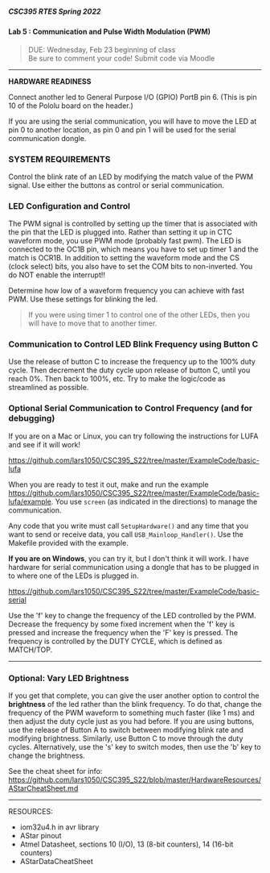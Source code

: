 ##### CSC395 RTES Spring 2022

#### Lab 5 : Communication and Pulse Width Modulation (PWM)
> DUE: Wednesday, Feb 23 beginning of class <br>
> Be sure to comment your code!
> Submit code via Moodle

<hr>

**__HARDWARE READINESS__**

Connect another led to General Purpose I/O (GPIO) PortB pin 6. (This is pin 10 of the Pololu board on the header.)

If you are using the serial communication, you will have to move the LED at pin 0 to another location, as pin 0 and pin 1 will be used for the serial communication dongle.

### SYSTEM REQUIREMENTS

Control the blink rate of an LED by modifying the match value of the PWM signal. Use either the buttons as control or serial communication.

### LED Configuration and Control

The PWM signal is controlled by setting up the timer that is associated with the pin that the LED is plugged into. Rather than setting it up in CTC waveform mode, you use PWM mode (probably fast pwm). The LED is connected to the OC1B pin, which means you have to set up timer 1 and the match is OCR1B. In addition to setting the waveform mode and the CS (clock select) bits, you also have to set the COM bits to non-inverted. You do NOT enable the interrupt!!

Determine how low of a waveform frequency you can achieve with fast PWM. Use these settings for blinking the led.

>If you were using timer 1 to control one of the other LEDs, then you will have to move that to another timer.

### Communication to Control LED Blink Frequency using Button C

Use the release of button C to increase the frequency up to the 100% duty cycle. Then decrement the duty cycle upon release of button C, until you reach 0%. Then back to 100%, etc. Try to make the logic/code as streamlined as possible.

### Optional Serial Communication to Control Frequency (and for debugging)

If you are on a Mac or Linux, you can try following the instructions for LUFA and see if it will work!

https://github.com/lars1050/CSC395_S22/tree/master/ExampleCode/basic-lufa

When you are ready to test it out, make and run the example https://github.com/lars1050/CSC395_S22/tree/master/ExampleCode/basic-lufa/example. You use `screen` (as indicated in the directions) to manage the communication.

Any code that you write must call `SetupHardware()` and any time that you want to send or receive data, you call `USB_Mainloop_Handler()`. Use the Makefile provided with the example.

**If you are on Windows**, you can try it, but I don't think it will work. I have hardware for serial communication using a dongle that has to be plugged in to where one of the LEDs is plugged in.

https://github.com/lars1050/CSC395_S22/tree/master/ExampleCode/basic-serial

Use the 'f' key to change the frequency of the LED controlled by the PWM. Decrease the frequency by some fixed increment when the 'f' key is pressed and increase the frequency when the 'F' key is pressed. The frequency is controlled by the DUTY CYCLE, which is defined as MATCH/TOP.

<hr>

### Optional: Vary LED Brightness

If you get that complete, you can give the user another option to control the **brightness** of the led rather than the blink frequency. To do that, change the frequency of the PWM waveform to something much faster (like 1 ms) and then adjust the duty cycle just as you had before. If you are using buttons, use the release of Button A to switch between modifying blink rate and modifying brightness. Similarly, use Button C to move through the duty cycles. Alternatively, use the 's' key to switch modes, then use the 'b' key to change the brightness.

See the cheat sheet for info: https://github.com/lars1050/CSC395_S22/blob/master/HardwareResources/AStarCheatSheet.md

<hr>

RESOURCES:
- iom32u4.h in avr library
- AStar pinout
- Atmel Datasheet, sections 10 (I/O), 13 (8-bit counters), 14 (16-bit counters)
- AStarDataCheatSheet
